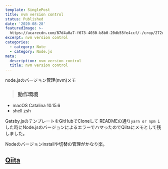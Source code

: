 ```yaml
---
template: SinglePost
title: nvm version control
status: Published
date: '2020-08-28'
featuredImage: >-
  https://ucarecdn.com/87d4a0a7-f673-4030-b8b0-20db55fe4ccf/-/crop/272x172/22,0/-/preview/
excerpt: nvm version control
categories:
  - category: Note
  - category: Node.js
meta:
  description: nvm version control
  title: nvm version control
---
```

node.jsのバージョン管理(nvm)メモ

> ### 動作環境

* macOS Catalina 10.15.6
* shell zsh

Gatsby.jsのテンプレートをGitHubでCloneして
READMEの通り`yarn or npm i`した時にNode.jsのバージョンによるエラーでハマったのでQiitaにメモとして残しました。

Nodeのバージョンinstallや切替の管理がかなり楽。

## [Qiita](https://qiita.com/haaaru22/items/fc946a299a60beea0003)
